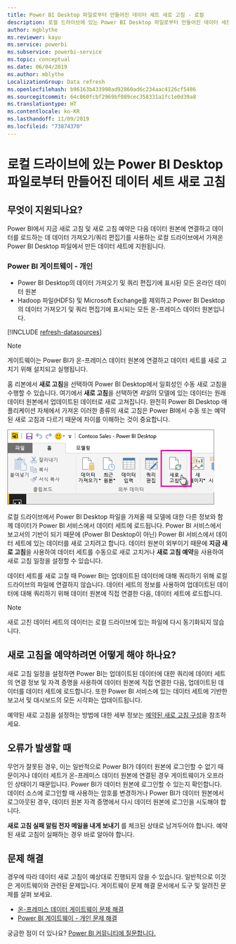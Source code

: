 ```yaml
---
title: Power BI Desktop 파일로부터 만들어진 데이터 세트 새로 고침 - 로컬
description: 로컬 드라이브에 있는 Power BI Desktop 파일로부터 만들어진 데이터 세트 새로 고침
author: mgblythe
ms.reviewer: kayu
ms.service: powerbi
ms.subservice: powerbi-service
ms.topic: conceptual
ms.date: 06/04/2019
ms.author: mblythe
LocalizationGroup: Data refresh
ms.openlocfilehash: b96163b433998ad92860ad6c234aac4126cf5486
ms.sourcegitcommit: 64c860fcbf2969bf089cec358331a1fc1e0d39a8
ms.translationtype: HT
ms.contentlocale: ko-KR
ms.lasthandoff: 11/09/2019
ms.locfileid: "73874370"
---
```

# <a name="refresh-a-dataset-created-from-a-power-bi-desktop-file-on-a-local-drive"></a>로컬 드라이브에 있는 Power BI Desktop 파일로부터 만들어진 데이터 세트 새로 고침

## <a name="whats-supported"></a>무엇이 지원되나요?

Power BI에서 지금 새로 고침 및 새로 고침 예약은 다음 데이터 원본에 연결하고 데이터를 로드하는 데 데이터 가져오기/쿼리 편집기를 사용하는 로컬 드라이브에서 가져온 Power BI Desktop 파일에서 만든 데이터 세트에 지원됩니다.

### <a name="power-bi-gateway---personal"></a>Power BI 게이트웨이 - 개인

- Power BI Desktop의 데이터 가져오기 및 쿼리 편집기에 표시된 모든 온라인 데이터 원본
- Hadoop 파일(HDFS) 및 Microsoft Exchange를 제외하고 Power BI Desktop의 데이터 가져오기 및 쿼리 편집기에 표시되는 모든 온-프레미스 데이터 원본입니다.

<!-- Refresh Data sources-->
[!INCLUDE [refresh-datasources](./includes/refresh-datasources.md)]

> [!NOTE]
> 게이트웨이는 Power BI가 온-프레미스 데이터 원본에 연결하고 데이터 세트를 새로 고치기 위해 설치되고 실행됩니다.
>
>

홈 리본에서 **새로 고침**을 선택하여 Power BI Desktop에서 일회성인 수동 새로 고침을 수행할 수 있습니다. 여기에서 **새로 고침**을 선택하면 *파일*의 모델에 있는 데이터는 원래 데이터 원본에서 업데이트된 데이터로 새로 고쳐집니다. 완전히 Power BI Desktop 애플리케이션 자체에서 가져온 이러한 종류의 새로 고침은 Power BI에서 수동 또는 예약된 새로 고침과 다르기 때문에 차이를 이해하는 것이 중요합니다.

![새로 고침](media/refresh-desktop-file-local-drive/pbix-refresh.png)

로컬 드라이브에서 Power BI Desktop 파일을 가져올 때 모델에 대한 다른 정보와 함께 데이터가 Power BI 서비스에서 데이터 세트에 로드됩니다. Power BI 서비스에서 보고서의 기반이 되기 때문에 (Power BI Desktop이 아닌) Power BI 서비스에서 데이터 세트에 있는 데이터를 새로 고치려고 합니다. 데이터 원본이 외부이기 때문에 **지금 새로 고침**을 사용하여 데이터 세트를 수동으로 새로 고치거나 **새로 고침 예약**을 사용하여 새로 고침 일정을 설정할 수 있습니다.

데이터 세트를 새로 고칠 때 Power BI는 업데이트된 데이터에 대해 쿼리하기 위해 로컬 드라이브의 파일에 연결하지 않습니다. 데이터 세트의 정보를 사용하여 업데이트된 데이터에 대해 쿼리하기 위해 데이터 원본에 직접 연결한 다음, 데이터 세트에 로드합니다.

> [!NOTE]
> 새로 고친 데이터 세트의 데이터는 로컬 드라이브에 있는 파일에 다시 동기화되지 않습니다.
>
>

## <a name="how-do-i-schedule-refresh"></a>새로 고침을 예약하려면 어떻게 해야 하나요?

새로 고침 일정을 설정하면 Power BI는 업데이트된 데이터에 대한 쿼리에 데이터 세트의 연결 정보 및 자격 증명을 사용하여 데이터 원본에 직접 연결한 다음, 업데이트된 데이터를 데이터 세트에 로드합니다. 또한 Power BI 서비스에 있는 데이터 세트에 기반한 보고서 및 대시보드의 모든 시각화는 업데이트됩니다.

예약된 새로 고침을 설정하는 방법에 대한 세부 정보는 [예약된 새로 고침 구성](refresh-scheduled-refresh.md)을 참조하세요.

## <a name="when-things-go-wrong"></a>오류가 발생할 때

무언가 잘못된 경우, 이는 일반적으로 Power BI가 데이터 원본에 로그인할 수 없기 때문이거나 데이터 세트가 온-프레미스 데이터 원본에 연결된 경우 게이트웨이가 오프라인 상태이기 때문입니다. Power BI가 데이터 원본에 로그인할 수 있는지 확인합니다. 데이터 소스에 로그인할 때 사용하는 암호를 변경하거나 Power BI가 데이터 원본에서 로그아웃된 경우, 데이터 원본 자격 증명에서 다시 데이터 원본에 로그인을 시도해야 합니다.

**새로 고침 실패 알림 전자 메일을 내게 보내기** 를 체크된 상태로 남겨두어야 합니다. 예약된 새로 고침이 실패하는 경우 바로 알아야 합니다.

## <a name="troubleshooting"></a>문제 해결

경우에 따라 데이터 새로 고침이 예상대로 진행되지 않을 수 있습니다. 일반적으로 이것은 게이트웨이와 관련된 문제입니다. 게이트웨이 문제 해결 문서에서 도구 및 알려진 문제를 살펴 보세요.

- [온-프레미스 데이터 게이트웨이 문제 해결](service-gateway-onprem-tshoot.md)
- [Power BI 게이트웨이 - 개인 문제 해결](service-admin-troubleshooting-power-bi-personal-gateway.md)

궁금한 점이 더 있나요? [Power BI 커뮤니티에 질문합니다.](https://community.powerbi.com/)

